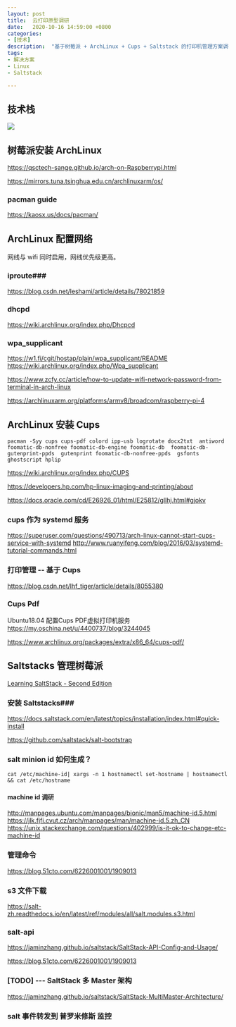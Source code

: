 ```yaml
---
layout: post
title:  云打印原型调研
date:   2020-10-16 14:59:00 +0800
categories:
- [技术]
description:  "基于树莓派 + ArchLinux + Cups + Saltstack 的打印机管理方案调研"
tags:
- 解决方案
- Linux
- Saltstack

---
```


## 技术栈
![](/imgs/2020-10-16-cloud.print.drawio.png)

## 树莓派安装 ArchLinux  ##

https://qsctech-sange.github.io/arch-on-Raspberrypi.html

https://mirrors.tuna.tsinghua.edu.cn/archlinuxarm/os/

### pacman guide ###

https://kaosx.us/docs/pacman/

## ArchLinux 配置网络 ##

网线与 wifi 同时启用，网线优先级更高。


### iproute###

https://blog.csdn.net/leshami/article/details/78021859

### dhcpd ###

https://wiki.archlinux.org/index.php/Dhcpcd

### wpa_supplicant ###

https://w1.fi/cgit/hostap/plain/wpa_supplicant/README
https://wiki.archlinux.org/index.php/Wpa_supplicant


https://www.zcfy.cc/article/how-to-update-wifi-network-password-from-terminal-in-arch-linux

https://archlinuxarm.org/platforms/armv8/broadcom/raspberry-pi-4


## ArchLinux 安装 Cups ##

	pacman -Syy cups cups-pdf colord ipp-usb logrotate docx2txt  antiword foomatic-db-nonfree foomatic-db-engine foomatic-db  foomatic-db-gutenprint-ppds  gutenprint foomatic-db-nonfree-ppds  gsfonts ghostscript hplip


https://wiki.archlinux.org/index.php/CUPS

https://developers.hp.com/hp-linux-imaging-and-printing/about


https://docs.oracle.com/cd/E26926_01/html/E25812/gllhj.html#gjokv

### cups 作为 systemd 服务 ###

https://superuser.com/questions/490713/arch-linux-cannot-start-cups-service-with-systemd
http://www.ruanyifeng.com/blog/2016/03/systemd-tutorial-commands.html

###  打印管理 -- 基于 Cups ###

https://blog.csdn.net/lhf_tiger/article/details/8055380

### Cups Pdf ###

Ubuntu18.04 配置Cups PDF虚拟打印机服务 https://my.oschina.net/u/4400737/blog/3244045

https://www.archlinux.org/packages/extra/x86_64/cups-pdf/



## Saltstacks 管理树莓派 ##

[Learning SaltStack - Second Edition](https://www.packtpub.com/product/learning-saltstack-second-edition/9781785881909)



### 安装 Saltstacks###

https://docs.saltstack.com/en/latest/topics/installation/index.html#quick-install

https://github.com/saltstack/salt-bootstrap
### salt minion id 如何生成？ ###

	cat /etc/machine-id| xargs -n 1 hostnamectl set-hostname | hostnamectl && cat /etc/hostname
	

#### machine id 调研 ####

http://manpages.ubuntu.com/manpages/bionic/man5/machine-id.5.html
https://jlk.fjfi.cvut.cz/arch/manpages/man/machine-id.5.zh_CN
https://unix.stackexchange.com/questions/402999/is-it-ok-to-change-etc-machine-id

### 管理命令 ###

https://blog.51cto.com/6226001001/1909013


### s3 文件下载 ###

https://salt-zh.readthedocs.io/en/latest/ref/modules/all/salt.modules.s3.html

### salt-api ###

https://jaminzhang.github.io/saltstack/SaltStack-API-Config-and-Usage/

https://blog.51cto.com/6226001001/1909013

### [TODO] --- SaltStack 多 Master 架构 ###

https://jaminzhang.github.io/saltstack/SaltStack-MultiMaster-Architecture/

### salt 事件转发到 普罗米修斯 监控 ###


